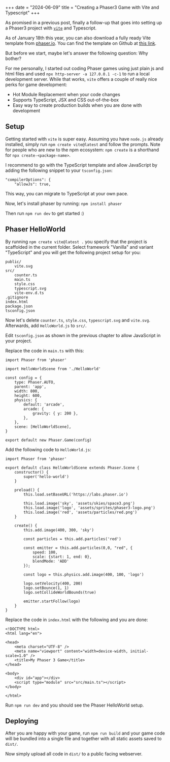 +++
date = "2024-06-09"
title = "Creating a Phaser3 Game with Vite and Typescript"
+++

As promised in a previous post, finally a follow-up that goes into setting up a Phaser3 project with [`vite`](https://vitejs.dev/) and Typescript.

As of January 18th this year, you can also download a fully ready Vite template from [phaser.io](https://vitejs.dev/). You can find the template on Github at [this link](https://github.com/phaserjs/template-vite).

But before we start, maybe let's answer the following question: Why bother?

For me personally, I started out coding Phaser games using just plain js and html files and used `npx http-server -a 127.0.0.1 -c-1` to run a local development server. While that works, `vite` offers a couple of really nice perks for game development:

- Hot Module Replacement when your code changes
- Supports TypeScript, JSX and CSS out-of-the-box
- Easy way to create production builds when you are done with development

## Setup
Getting started with `vite` is super easy. Assuming you have `node.js` already installed, simply run `npm create vite@latest` and follow the prompts. Note for people who are new to the npm ecosystem: `npm create` is a shorthand for `npx create-<package-name>`. 

I recommend to go with the TypeScript template and allow JavaScript by adding the following snippet to your `tsconfig.json`:
```
"compilerOptions": {
    "allowJs": true,
```
This way, you can migrate to TypeScript at your own pace.

Now, let's install phaser by running: `npm install phaser`

Then run `npm run dev` to get started :)

## Phaser HelloWorld
By running `npm create vite@latest .` you specify that the project is scaffolded in the current folder. Select framework "Vanilla" and variant "TypeScript" and you will get the following project setup for you:
```
public/
    vite.svg
src/
    counter.ts
    main.ts
    style.css
    typescript.svg
    vite-env.d.ts
.gitignore
index.html
package.json
tsconfig.json
```
Now let's delete `counter.ts`, `style.css`, `typescript.svg` and `vite.svg`. Afterwards, add `HelloWorld.js` to `src/`.

Edit `tsconfig.json` as shown in the previous chapter to allow JavaScript in your project. 

Replace the code in `main.ts` with this:
```
import Phaser from 'phaser'

import HelloWorldScene from './HelloWorld'

const config = {
	type: Phaser.AUTO,
	parent: 'app',
	width: 800,
	height: 600,
	physics: {
		default: 'arcade',
		arcade: {
			gravity: { y: 200 },
		},
	},
	scene: [HelloWorldScene],
}

export default new Phaser.Game(config)
```

Add the following code to `HelloWorld.js`:
```
import Phaser from 'phaser'

export default class HelloWorldScene extends Phaser.Scene {
	constructor() {
		super('hello-world')
	}

	preload() {
		this.load.setBaseURL('https://labs.phaser.io')

		this.load.image('sky', 'assets/skies/space3.png')
		this.load.image('logo', 'assets/sprites/phaser3-logo.png')
		this.load.image('red', 'assets/particles/red.png')
	}

	create() {
		this.add.image(400, 300, 'sky')

		const particles = this.add.particles('red')

		const emitter = this.add.particles(0,0, "red", {
            speed: 100,
            scale: {start: 1, end: 0},
            blendMode: 'ADD'
        });

		const logo = this.physics.add.image(400, 100, 'logo')

		logo.setVelocity(400, 200)
		logo.setBounce(1, 1)
		logo.setCollideWorldBounds(true)

		emitter.startFollow(logo)
	}
}
```
Replace the code in `index.html` with the following and you are done:
```
<!DOCTYPE html>
<html lang="en">

<head>
	<meta charset="UTF-8" />
	<meta name="viewport" content="width=device-width, initial-scale=1.0" />
	<title>My Phaser 3 Game</title>
</head>

<body>
	<div id="app"></div>
	<script type="module" src="src/main.ts"></script>
</body>

</html>
```

Run `npm run dev` and you should see the Phaser HelloWorld setup.

## Deploying
After you are happy with your game, run `npm run build` and your game code will be bundled into a single file and together with all static assets saved to `dist/`.

Now simply upload all code in `dist/` to a public facing webserver.

